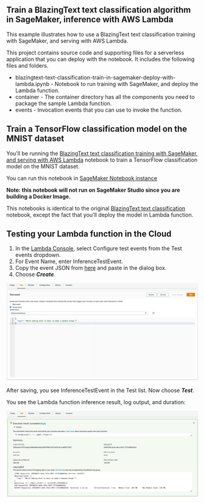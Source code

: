## Train a BlazingText text classification algorithm in SageMaker, inference with AWS Lambda

This example illustrates how to use a BlazingText text classification training with SageMaker, and serving with AWS Lambda.

This project contains source code and supporting files for a serverless application that you can deploy with the notebook. It includes the following files and folders.

- blazingtext-text-classification-train-in-sagemaker-deploy-with-lambda.ipynb - Notebook to run training with SageMaker, and deploy the Lambda function.
- container - The container directory has all the components you need to package the sample Lambda function.
- events - Invocation events that you can use to invoke the function.

## Train a TensorFlow classification model on the MNIST dataset 
You'll be running the [BlazingText text classification training with SageMaker, and serving with AWS Lambda](./blazingtext-text-classification-train-in-sagemaker-deploy-with-lambda.ipynb) notebook to train a TensorFlow classification model on the MNIST dataset.

You can run this notebook in [SageMaker Notebook instance](https://docs.aws.amazon.com/sagemaker/latest/dg/nbi.html) 

**Note: this notebook will not run on SageMaker Studio since you are building a Docker Image.**

This notebooks is identical to the original [BlazingText text classification](https://github.com/aws/amazon-sagemaker-examples/blob/master/introduction_to_amazon_algorithms/blazingtext_text_classification_dbpedia/blazingtext_text_classification_dbpedia.ipynb) notebook, except the fact that you'll deploy the model in Lambda function.

## Testing your Lambda function in the Cloud

1. In the [Lambda Console](https://console.aws.amazon.com/lambda/), select Configure test events from the Test events dropdown.
2. For Event Name, enter InferenceTestEvent.
3. Copy the event JSON from [here](./events/event.json) and paste in the dialog box.
4. Choose _**Create**_.

![Configure test event](../img/fasttext_configure_test_event.png)

After saving, you see InferenceTestEvent in the Test list. Now choose _**Test**_.

You see the Lambda function inference result, log output, and duration:

![Lambda execution result](../img/fasttext_execution_result.png)
